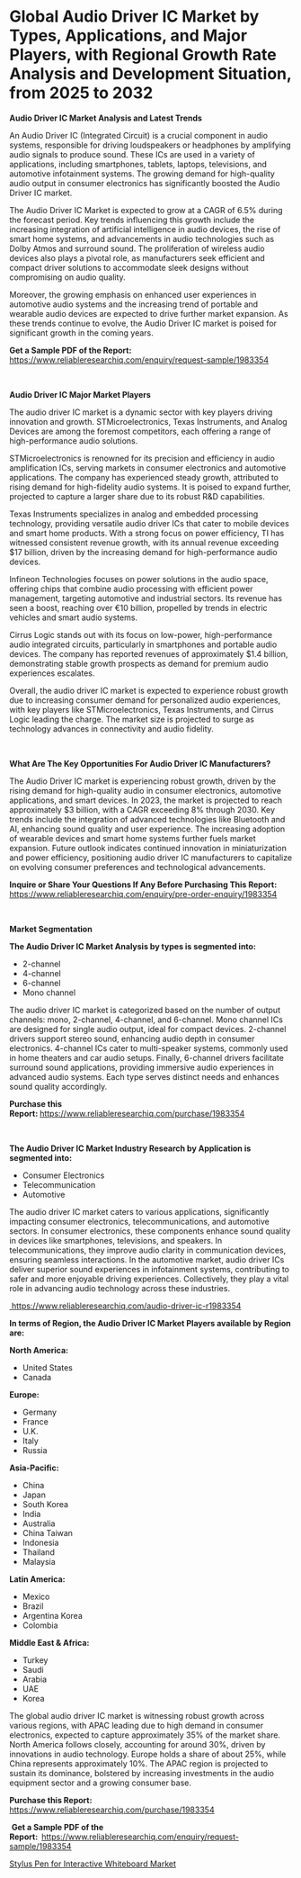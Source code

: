 <p><h1>Global Audio Driver IC Market by Types, Applications, and Major Players, with Regional Growth Rate Analysis and Development Situation, from 2025 to 2032</h1></p><p><strong>Audio Driver IC Market Analysis and Latest Trends</strong></p>
<p><p>An Audio Driver IC (Integrated Circuit) is a crucial component in audio systems, responsible for driving loudspeakers or headphones by amplifying audio signals to produce sound. These ICs are used in a variety of applications, including smartphones, tablets, laptops, televisions, and automotive infotainment systems. The growing demand for high-quality audio output in consumer electronics has significantly boosted the Audio Driver IC market.</p><p>The Audio Driver IC Market is expected to grow at a CAGR of 6.5% during the forecast period. Key trends influencing this growth include the increasing integration of artificial intelligence in audio devices, the rise of smart home systems, and advancements in audio technologies such as Dolby Atmos and surround sound. The proliferation of wireless audio devices also plays a pivotal role, as manufacturers seek efficient and compact driver solutions to accommodate sleek designs without compromising on audio quality.</p><p>Moreover, the growing emphasis on enhanced user experiences in automotive audio systems and the increasing trend of portable and wearable audio devices are expected to drive further market expansion. As these trends continue to evolve, the Audio Driver IC market is poised for significant growth in the coming years.</p></p>
<p><strong>Get a Sample PDF of the Report:&nbsp;</strong> <a href="https://www.reliableresearchiq.com/enquiry/request-sample/1983354?utm_campaign=3519&utm_medium=2&utm_source=Github&utm_content=ia&utm_term=06042025&utm_id=audio-driver-ic">https://www.reliableresearchiq.com/enquiry/request-sample/1983354</a></p>
<p>&nbsp;</p>
<p><strong>Audio Driver IC Major Market Players</strong></p>
<p><p>The audio driver IC market is a dynamic sector with key players driving innovation and growth. STMicroelectronics, Texas Instruments, and Analog Devices are among the foremost competitors, each offering a range of high-performance audio solutions. </p><p>STMicroelectronics is renowned for its precision and efficiency in audio amplification ICs, serving markets in consumer electronics and automotive applications. The company has experienced steady growth, attributed to rising demand for high-fidelity audio systems. It is poised to expand further, projected to capture a larger share due to its robust R&D capabilities.</p><p>Texas Instruments specializes in analog and embedded processing technology, providing versatile audio driver ICs that cater to mobile devices and smart home products. With a strong focus on power efficiency, TI has witnessed consistent revenue growth, with its annual revenue exceeding $17 billion, driven by the increasing demand for high-performance audio devices.</p><p>Infineon Technologies focuses on power solutions in the audio space, offering chips that combine audio processing with efficient power management, targeting automotive and industrial sectors. Its revenue has seen a boost, reaching over €10 billion, propelled by trends in electric vehicles and smart audio systems.</p><p>Cirrus Logic stands out with its focus on low-power, high-performance audio integrated circuits, particularly in smartphones and portable audio devices. The company has reported revenues of approximately $1.4 billion, demonstrating stable growth prospects as demand for premium audio experiences escalates.</p><p>Overall, the audio driver IC market is expected to experience robust growth due to increasing consumer demand for personalized audio experiences, with key players like STMicroelectronics, Texas Instruments, and Cirrus Logic leading the charge. The market size is projected to surge as technology advances in connectivity and audio fidelity.</p></p>
<p>&nbsp;</p>
<p><strong>What Are The Key Opportunities For Audio Driver IC Manufacturers?</strong></p>
<p><p>The Audio Driver IC market is experiencing robust growth, driven by the rising demand for high-quality audio in consumer electronics, automotive applications, and smart devices. In 2023, the market is projected to reach approximately $3 billion, with a CAGR exceeding 8% through 2030. Key trends include the integration of advanced technologies like Bluetooth and AI, enhancing sound quality and user experience. The increasing adoption of wearable devices and smart home systems further fuels market expansion. Future outlook indicates continued innovation in miniaturization and power efficiency, positioning audio driver IC manufacturers to capitalize on evolving consumer preferences and technological advancements.</p></p>
<p><strong>Inquire or Share Your Questions If Any Before Purchasing This Report:</strong> <a href="https://www.reliableresearchiq.com/enquiry/pre-order-enquiry/1983354?utm_campaign=3519&utm_medium=2&utm_source=Github&utm_content=ia&utm_term=06042025&utm_id=audio-driver-ic">https://www.reliableresearchiq.com/enquiry/pre-order-enquiry/1983354</a></p>
<p>&nbsp;</p>
<p><strong>Market Segmentation</strong></p>
<p><strong>The Audio Driver IC Market Analysis by types is segmented into:</strong></p>
<p><ul><li>2-channel</li><li>4-channel</li><li>6-channel</li><li>Mono channel</li></ul></p>
<p><p>The audio driver IC market is categorized based on the number of output channels: mono, 2-channel, 4-channel, and 6-channel. Mono channel ICs are designed for single audio output, ideal for compact devices. 2-channel drivers support stereo sound, enhancing audio depth in consumer electronics. 4-channel ICs cater to multi-speaker systems, commonly used in home theaters and car audio setups. Finally, 6-channel drivers facilitate surround sound applications, providing immersive audio experiences in advanced audio systems. Each type serves distinct needs and enhances sound quality accordingly.</p></p>
<p><strong>Purchase this Report:&nbsp;</strong><a href="https://www.reliableresearchiq.com/purchase/1983354?utm_campaign=3519&utm_medium=2&utm_source=Github&utm_content=ia&utm_term=06042025&utm_id=audio-driver-ic">https://www.reliableresearchiq.com/purchase/1983354</a></p>
<p>&nbsp;</p>
<p><strong>The Audio Driver IC Market Industry Research by Application is segmented into:</strong></p>
<p><ul><li>Consumer Electronics</li><li>Telecommunication</li><li>Automotive</li></ul></p>
<p><p>The audio driver IC market caters to various applications, significantly impacting consumer electronics, telecommunications, and automotive sectors. In consumer electronics, these components enhance sound quality in devices like smartphones, televisions, and speakers. In telecommunications, they improve audio clarity in communication devices, ensuring seamless interactions. In the automotive market, audio driver ICs deliver superior sound experiences in infotainment systems, contributing to safer and more enjoyable driving experiences. Collectively, they play a vital role in advancing audio technology across these industries.</p></p>
<p><a href="https://www.reliableresearchiq.com/audio-driver-ic-r1983354?utm_campaign=3519&utm_medium=2&utm_source=Github&utm_content=ia&utm_term=06042025&utm_id=audio-driver-ic">&nbsp;https://www.reliableresearchiq.com/audio-driver-ic-r1983354</a></p>
<p><strong>In terms of Region, the Audio Driver IC Market Players available by Region are:</strong></p>
<p>
    <p> <strong> North America: </strong>
        <ul>
            <li>United States</li>
            <li>Canada</li>
        </ul>
        </p> 
    <p> <strong> Europe: </strong>
        <ul>
            <li>Germany</li>
            <li>France</li>
            <li>U.K.</li>
            <li>Italy</li>
            <li>Russia</li>
        </ul>
        </p> 
    <p> <strong> Asia-Pacific: </strong>
        <ul>
            <li>China</li>
            <li>Japan</li>
            <li>South Korea</li>
            <li>India</li>
            <li>Australia</li>
            <li>China Taiwan</li>
            <li>Indonesia</li>
            <li>Thailand</li>
            <li>Malaysia</li>
        </ul>
        </p> 
    <p> <strong> Latin America: </strong>
        <ul>
            <li>Mexico</li>
            <li>Brazil</li>
            <li>Argentina Korea</li>
            <li>Colombia</li>
        </ul>
        </p> 
    <p> <strong> Middle East & Africa: </strong>
        <ul>
            <li>Turkey</li>
            <li>Saudi</li>
            <li>Arabia</li>
            <li>UAE</li>
            <li>Korea</li>
        </ul>
    </p>
    </p>
<p><p>The global audio driver IC market is witnessing robust growth across various regions, with APAC leading due to high demand in consumer electronics, expected to capture approximately 35% of the market share. North America follows closely, accounting for around 30%, driven by innovations in audio technology. Europe holds a share of about 25%, while China represents approximately 10%. The APAC region is projected to sustain its dominance, bolstered by increasing investments in the audio equipment sector and a growing consumer base.</p></p>
<p><strong>Purchase this Report: </strong><a href="https://www.reliableresearchiq.com/purchase/1983354?utm_campaign=3519&utm_medium=2&utm_source=Github&utm_content=ia&utm_term=06042025&utm_id=audio-driver-ic">https://www.reliableresearchiq.com/purchase/1983354</a></p>
<p>&nbsp;<strong>Get a Sample PDF of the Report:&nbsp;&nbsp;</strong><a href="https://www.reliableresearchiq.com/enquiry/request-sample/1983354?utm_campaign=3519&utm_medium=2&utm_source=Github&utm_content=ia&utm_term=06042025&utm_id=audio-driver-ic">https://www.reliableresearchiq.com/enquiry/request-sample/1983354</a></p>
<p><strong></strong></p>
<p><p><a href="https://github.com/sanokdagada01/Market-Research-Report-List-1/blob/main/stylus-pen-for-interactive-whiteboard-market.md?utm_campaign=3519&utm_medium=2&utm_source=Github&utm_content=ia&utm_term=06042025&utm_id=audio-driver-ic">Stylus Pen for Interactive Whiteboard Market</a></p></p>